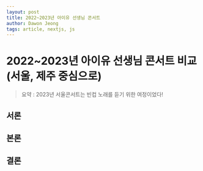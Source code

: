 ```yaml
---
layout: post
title: 2022~2023년 아이유 선생님 콘서트
author: Dawon Jeong
tags: article, nextjs, js
---
```


# 2022~2023년 아이유 선생님 콘서트 비교(서울, 제주 중심으로)

> 요약 : 2023년 서울콘서트는 빈컵 노래를 듣기 위한 여정이었다!

## 서론

## 본론

## 결론
